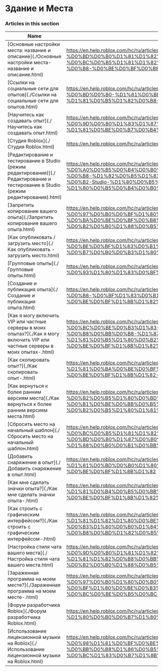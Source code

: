 # Здание и Места  
### Articles in this section
Name|URL
-|-
[Основные настройки места: название и описание](./Основные настройки места- название и описание.html) |https://en.help.roblox.com/hc/ru/articles/203314030-%D0%9E%D1%81%D0%BD%D0%BE%D0%B2%D0%BD%D1%8B%D0%B5-%D0%BD%D0%B0%D1%81%D1%82%D1%80%D0%BE%D0%B9%D0%BA%D0%B8-%D0%BC%D0%B5%D1%81%D1%82%D0%B0-%D0%BD%D0%B0%D0%B7%D0%B2%D0%B0%D0%BD%D0%B8%D0%B5-%D0%B8-%D0%BE%D0%BF%D0%B8%D1%81%D0%B0%D0%BD%D0%B8%D0%B5
[Ссылки на социальные сети для опытов](./Ссылки на социальные сети для опытов.html) |https://en.help.roblox.com/hc/ru/articles/360000910966-%D0%A1%D1%81%D1%8B%D0%BB%D0%BA%D0%B8-%D0%BD%D0%B0-%D1%81%D0%BE%D1%86%D0%B8%D0%B0%D0%BB%D1%8C%D0%BD%D1%8B%D0%B5-%D1%81%D0%B5%D1%82%D0%B8-%D0%B4%D0%BB%D1%8F-%D0%BE%D0%BF%D1%8B%D1%82%D0%BE%D0%B2
[Научитесь как создавать опыт](./Научитесь как создавать опыт.html) |https://en.help.roblox.com/hc/ru/articles/203625344-%D0%9D%D0%B0%D1%83%D1%87%D0%B8%D1%82%D0%B5%D1%81%D1%8C-%D0%BA%D0%B0%D0%BA-%D1%81%D0%BE%D0%B7%D0%B4%D0%B0%D0%B2%D0%B0%D1%82%D1%8C-%D0%BE%D0%BF%D1%8B%D1%82
[Студия Roblox](./Студия Roblox.html) |https://en.help.roblox.com/hc/ru/articles/203313860-%D0%A1%D1%82%D1%83%D0%B4%D0%B8%D1%8F-Roblox
[Редактирование и тестирование в Studio (режим редактирования)](./Редактирование и тестирование в Studio (режим редактирования).html) |https://en.help.roblox.com/hc/ru/articles/203313870-%D0%A0%D0%B5%D0%B4%D0%B0%D0%BA%D1%82%D0%B8%D1%80%D0%BE%D0%B2%D0%B0%D0%BD%D0%B8%D0%B5-%D0%B8-%D1%82%D0%B5%D1%81%D1%82%D0%B8%D1%80%D0%BE%D0%B2%D0%B0%D0%BD%D0%B8%D0%B5-%D0%B2-Studio-%D1%80%D0%B5%D0%B6%D0%B8%D0%BC-%D1%80%D0%B5%D0%B4%D0%B0%D0%BA%D1%82%D0%B8%D1%80%D0%BE%D0%B2%D0%B0%D0%BD%D0%B8%D1%8F-
[Запретить копирование вашего опыта](./Запретить копирование вашего опыта.html) |https://en.help.roblox.com/hc/ru/articles/203313940-%D0%97%D0%B0%D0%BF%D1%80%D0%B5%D1%82%D0%B8%D1%82%D1%8C-%D0%BA%D0%BE%D0%BF%D0%B8%D1%80%D0%BE%D0%B2%D0%B0%D0%BD%D0%B8%D0%B5-%D0%B2%D0%B0%D1%88%D0%B5%D0%B3%D0%BE-%D0%BE%D0%BF%D1%8B%D1%82%D0%B0
[Как опубликовать / загрузить место](./Как опубликовать - загрузить место.html) |https://en.help.roblox.com/hc/ru/articles/203313890-%D0%9A%D0%B0%D0%BA-%D0%BE%D0%BF%D1%83%D0%B1%D0%BB%D0%B8%D0%BA%D0%BE%D0%B2%D0%B0%D1%82%D1%8C-%D0%B7%D0%B0%D0%B3%D1%80%D1%83%D0%B7%D0%B8%D1%82%D1%8C-%D0%BC%D0%B5%D1%81%D1%82%D0%BE
[Групповые опыты](./Групповые опыты.html) |https://en.help.roblox.com/hc/ru/articles/203313760-%D0%93%D1%80%D1%83%D0%BF%D0%BF%D0%BE%D0%B2%D1%8B%D0%B5-%D0%BE%D0%BF%D1%8B%D1%82%D1%8B
[Создание и публикация опыта](./Создание и публикация опыта.html) |https://en.help.roblox.com/hc/ru/articles/203313950-%D0%A1%D0%BE%D0%B7%D0%B4%D0%B0%D0%BD%D0%B8%D0%B5-%D0%B8-%D0%BF%D1%83%D0%B1%D0%BB%D0%B8%D0%BA%D0%B0%D1%86%D0%B8%D1%8F-%D0%BE%D0%BF%D1%8B%D1%82%D0%B0
[Как я могу включить VIP или частные серверы в моих опытах?](./Как я могу включить VIP или частные серверы в моих опытах-.html) |https://en.help.roblox.com/hc/ru/articles/360000781023-%D0%9A%D0%B0%D0%BA-%D1%8F-%D0%BC%D0%BE%D0%B3%D1%83-%D0%B2%D0%BA%D0%BB%D1%8E%D1%87%D0%B8%D1%82%D1%8C-VIP-%D0%B8%D0%BB%D0%B8-%D1%87%D0%B0%D1%81%D1%82%D0%BD%D1%8B%D0%B5-%D1%81%D0%B5%D1%80%D0%B2%D0%B5%D1%80%D1%8B-%D0%B2-%D0%BC%D0%BE%D0%B8%D1%85-%D0%BE%D0%BF%D1%8B%D1%82%D0%B0%D1%85-
[Как скопировать опыт?](./Как скопировать опыт-.html) |https://en.help.roblox.com/hc/ru/articles/203313900-%D0%9A%D0%B0%D0%BA-%D1%81%D0%BA%D0%BE%D0%BF%D0%B8%D1%80%D0%BE%D0%B2%D0%B0%D1%82%D1%8C-%D0%BE%D0%BF%D1%8B%D1%82-
[Как вернуться к более ранним версиям места](./Как вернуться к более ранним версиям места.html) |https://en.help.roblox.com/hc/ru/articles/203313850-%D0%9A%D0%B0%D0%BA-%D0%B2%D0%B5%D1%80%D0%BD%D1%83%D1%82%D1%8C%D1%81%D1%8F-%D0%BA-%D0%B1%D0%BE%D0%BB%D0%B5%D0%B5-%D1%80%D0%B0%D0%BD%D0%BD%D0%B8%D0%BC-%D0%B2%D0%B5%D1%80%D1%81%D0%B8%D1%8F%D0%BC-%D0%BC%D0%B5%D1%81%D1%82%D0%B0
[Сбросить место на начальный шаблон](./Сбросить место на начальный шаблон.html) |https://en.help.roblox.com/hc/ru/articles/203313920-%D0%A1%D0%B1%D1%80%D0%BE%D1%81%D0%B8%D1%82%D1%8C-%D0%BC%D0%B5%D1%81%D1%82%D0%BE-%D0%BD%D0%B0-%D0%BD%D0%B0%D1%87%D0%B0%D0%BB%D1%8C%D0%BD%D1%8B%D0%B9-%D1%88%D0%B0%D0%B1%D0%BB%D0%BE%D0%BD
[Добавить снаряжение в опыт](./Добавить снаряжение в опыт.html) |https://en.help.roblox.com/hc/ru/articles/203314050-%D0%94%D0%BE%D0%B1%D0%B0%D0%B2%D0%B8%D1%82%D1%8C-%D1%81%D0%BD%D0%B0%D1%80%D1%8F%D0%B6%D0%B5%D0%BD%D0%B8%D0%B5-%D0%B2-%D0%BE%D0%BF%D1%8B%D1%82
[Как мне сделать значки опыта?](./Как мне сделать значки опыта-.html) |https://en.help.roblox.com/hc/ru/articles/203313650-%D0%9A%D0%B0%D0%BA-%D0%BC%D0%BD%D0%B5-%D1%81%D0%B4%D0%B5%D0%BB%D0%B0%D1%82%D1%8C-%D0%B7%D0%BD%D0%B0%D1%87%D0%BA%D0%B8-%D0%BE%D0%BF%D1%8B%D1%82%D0%B0-
[Как строить с графическим интерфейсом?](./Как строить с графическим интерфейсом-.html) |https://en.help.roblox.com/hc/ru/articles/203313960-%D0%9A%D0%B0%D0%BA-%D1%81%D1%82%D1%80%D0%BE%D0%B8%D1%82%D1%8C-%D1%81-%D0%B3%D1%80%D0%B0%D1%84%D0%B8%D1%87%D0%B5%D1%81%D0%BA%D0%B8%D0%BC-%D0%B8%D0%BD%D1%82%D0%B5%D1%80%D1%84%D0%B5%D0%B9%D1%81%D0%BE%D0%BC-
[Настройка стиля чата вашего места](./Настройка стиля чата вашего места.html) |https://en.help.roblox.com/hc/ru/articles/360019904552-%D0%9D%D0%B0%D1%81%D1%82%D1%80%D0%BE%D0%B9%D0%BA%D0%B0-%D1%81%D1%82%D0%B8%D0%BB%D1%8F-%D1%87%D0%B0%D1%82%D0%B0-%D0%B2%D0%B0%D1%88%D0%B5%D0%B3%D0%BE-%D0%BC%D0%B5%D1%81%D1%82%D0%B0
[Зараженная программа на моем месте?](./Зараженная программа на моем месте-.html) |https://en.help.roblox.com/hc/ru/articles/203312920-%D0%97%D0%B0%D1%80%D0%B0%D0%B6%D0%B5%D0%BD%D0%BD%D0%B0%D1%8F-%D0%BF%D1%80%D0%BE%D0%B3%D1%80%D0%B0%D0%BC%D0%BC%D0%B0-%D0%BD%D0%B0-%D0%BC%D0%BE%D0%B5%D0%BC-%D0%BC%D0%B5%D1%81%D1%82%D0%B5-
[Форум разработчика Roblox](./Форум разработчика Roblox.html) |https://en.help.roblox.com/hc/ru/articles/360000240223-%D0%A4%D0%BE%D1%80%D1%83%D0%BC-%D1%80%D0%B0%D0%B7%D1%80%D0%B0%D0%B1%D0%BE%D1%82%D1%87%D0%B8%D0%BA%D0%B0-Roblox
[Использование лицензионной музыки на Roblox](./Использование лицензионной музыки на Roblox.html) |https://en.help.roblox.com/hc/ru/articles/360000927163-%D0%98%D1%81%D0%BF%D0%BE%D0%BB%D1%8C%D0%B7%D0%BE%D0%B2%D0%B0%D0%BD%D0%B8%D0%B5-%D0%BB%D0%B8%D1%86%D0%B5%D0%BD%D0%B7%D0%B8%D0%BE%D0%BD%D0%BD%D0%BE%D0%B9-%D0%BC%D1%83%D0%B7%D1%8B%D0%BA%D0%B8-%D0%BD%D0%B0-Roblox